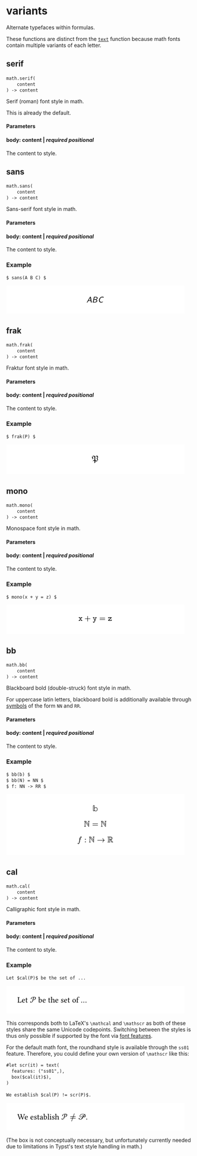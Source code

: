 
# variants

Alternate typefaces within formulas.

These functions are distinct from the
[`text`](/reference/text/text/ "`text`") function because math fonts
contain multiple variants of each letter.

## serif

```
math.serif(
    content
) -> content
```
Serif (roman) font style in math.

This is already the default.


#### Parameters


#### body: content | _required_ _positional_

The content to style.


## sans

```
math.sans(
    content
) -> content
```
Sans-serif font style in math.


#### Parameters


#### body: content | _required_ _positional_

The content to style.


### Example

<div class="previewed-code">

    $ sans(A B C) $

<div class="preview">

![Preview](/assets/407ec97977e50acfb00a33fc9e4056ad.png)

</div>

</div>


## frak

```
math.frak(
    content
) -> content
```
Fraktur font style in math.


#### Parameters


#### body: content | _required_ _positional_

The content to style.


### Example

<div class="previewed-code">

    $ frak(P) $

<div class="preview">

![Preview](/assets/7bc5e4240760597643a9b5acf7819e79.png)

</div>

</div>


## mono

```
math.mono(
    content
) -> content
```
Monospace font style in math.


#### Parameters


#### body: content | _required_ _positional_

The content to style.


### Example

<div class="previewed-code">

    $ mono(x + y = z) $

<div class="preview">

![Preview](/assets/55d904edd40fbf32537bb0710d91dc9f.png)

</div>

</div>


## bb

```
math.bb(
    content
) -> content
```
Blackboard bold (double-struck) font style in math.

For uppercase latin letters, blackboard bold is additionally available
through [symbols](/reference/symbols/sym/) of the form `NN` and `RR`.


#### Parameters


#### body: content | _required_ _positional_

The content to style.


### Example

<div class="previewed-code">

    $ bb(b) $
    $ bb(N) = NN $
    $ f: NN -> RR $

<div class="preview">

![Preview](/assets/eeab38b02d476b4bcefc48bf7678c7b9.png)

</div>

</div>


## cal

```
math.cal(
    content
) -> content
```
Calligraphic font style in math.


#### Parameters


#### body: content | _required_ _positional_

The content to style.


### Example

<div class="previewed-code">

    Let $cal(P)$ be the set of ...

<div class="preview">

![Preview](/assets/92ac6bdff36119c06add06619087c88f.png)

</div>

</div>

This corresponds both to LaTeX's `\mathcal` and `\mathscr` as both of
these styles share the same Unicode codepoints. Switching between the
styles is thus only possible if supported by the font via [font
features](/reference/text/text/#parameters-features).

For the default math font, the roundhand style is available through the
`ss01` feature. Therefore, you could define your own version of
`\mathscr` like this:

<div class="previewed-code">

    #let scr(it) = text(
      features: ("ss01",),
      box($cal(it)$),
    )

    We establish $cal(P) != scr(P)$.

<div class="preview">

![Preview](/assets/3cb10e42a618f6a8962f0095bfc8ff1c.png)

</div>

</div>

(The box is not conceptually necessary, but unfortunately currently
needed due to limitations in Typst's text style handling in math.)

